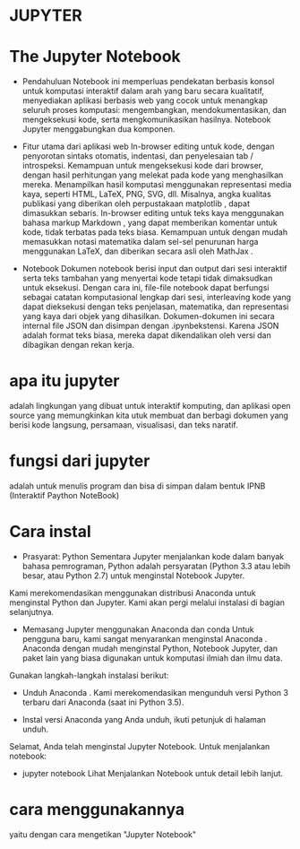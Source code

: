 # JUPYTER

# The Jupyter Notebook 
- Pendahuluan 
Notebook ini memperluas pendekatan berbasis konsol untuk komputasi interaktif dalam arah yang baru secara kualitatif, menyediakan aplikasi berbasis web yang cocok untuk menangkap seluruh proses komputasi: mengembangkan, mendokumentasikan, dan mengeksekusi kode, serta mengkomunikasikan hasilnya. Notebook Jupyter menggabungkan dua komponen.


- Fitur utama dari aplikasi web 
In-browser editing untuk kode, dengan penyorotan sintaks otomatis, indentasi, dan penyelesaian tab / introspeksi.
Kemampuan untuk mengeksekusi kode dari browser, dengan hasil perhitungan yang melekat pada kode yang menghasilkan mereka.
Menampilkan hasil komputasi menggunakan representasi media kaya, seperti HTML, LaTeX, PNG, SVG, dll. Misalnya, angka kualitas publikasi yang diberikan oleh perpustakaan matplotlib , dapat dimasukkan sebaris.
In-browser editing untuk teks kaya menggunakan bahasa markup Markdown , yang dapat memberikan komentar untuk kode, tidak terbatas pada teks biasa.
Kemampuan untuk dengan mudah memasukkan notasi matematika dalam sel-sel penurunan harga menggunakan LaTeX, dan diberikan secara asli oleh MathJax .
- Notebook 
Dokumen notebook berisi input dan output dari sesi interaktif serta teks tambahan yang menyertai kode tetapi tidak dimaksudkan untuk eksekusi. Dengan cara ini, file-file notebook dapat berfungsi sebagai catatan komputasional lengkap dari sesi, interleaving kode yang dapat dieksekusi dengan teks penjelasan, matematika, dan representasi yang kaya dari objek yang dihasilkan. Dokumen-dokumen ini secara internal file JSON dan disimpan dengan .ipynbekstensi. Karena JSON adalah format teks biasa, mereka dapat dikendalikan oleh versi dan dibagikan dengan rekan kerja.

# apa itu jupyter
  adalah lingkungan yang dibuat untuk interaktif komputing, dan aplikasi open source yang memungkinkan kita utuk membuat dan berbagi dokumen yang berisi kode langsung, persamaan, visualisasi, dan teks naratif.
  
# fungsi dari jupyter 
  adalah untuk menulis program dan bisa di simpan dalam bentuk IPNB (Interaktif Paython NoteBook)
  
# Cara instal 
 - Prasyarat: Python 
Sementara Jupyter menjalankan kode dalam banyak bahasa pemrograman, Python adalah persyaratan (Python 3.3 atau lebih besar, atau Python 2.7) untuk menginstal Notebook Jupyter.

Kami merekomendasikan menggunakan distribusi Anaconda untuk menginstal Python dan Jupyter. Kami akan pergi melalui instalasi di bagian selanjutnya.

- Memasang Jupyter menggunakan Anaconda dan conda 
Untuk pengguna baru, kami sangat menyarankan menginstal Anaconda . Anaconda dengan mudah menginstal Python, Notebook Jupyter, dan paket lain yang biasa digunakan untuk komputasi ilmiah dan ilmu data.

Gunakan langkah-langkah instalasi berikut:

- Unduh Anaconda . Kami merekomendasikan mengunduh versi Python 3 terbaru dari Anaconda (saat ini Python 3.5).

- Instal versi Anaconda yang Anda unduh, ikuti petunjuk di halaman unduh.

Selamat, Anda telah menginstal Jupyter Notebook. Untuk menjalankan notebook:

- jupyter notebook
Lihat Menjalankan Notebook untuk detail lebih lanjut.
  
# cara menggunakannya
  yaitu dengan cara mengetikan "Jupyter Notebook"
